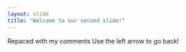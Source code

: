 ```yaml
---
layout: slide
title: "Welcome to our second slide!"
---
```

Repaced with my comments
Use the left arrow to go back!
